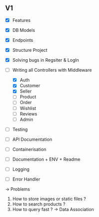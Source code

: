 ## V1
- [x] Features
- [x] DB Models
- [x] Endpoints
- [x] Structure Project
- [X] Solving bugs in Regsiter & LogIn
- [ ] Writing all Controllers with Middleware
  - [x] Auth
  - [x] Customer
  - [x] Seller
  - [ ] Product
  - [ ] Order
  - [ ] Wishlist
  - [ ] Reviews
  - [ ] Admin
- [ ] Testing
- [ ] API Documentation
- [ ] Containerisation
- [ ] Documentation + ENV + Readme
- [ ] Logging
- [ ] Error Handler


-> Problems
1. How to store images or static files ?
2. How to search products ?
3. How to query fast ? -> Data Association